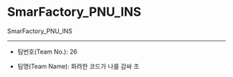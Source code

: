 # SmarFactory_PNU_INS
SmarFactory_PNU_INS

-----------
- 팀번호(Team No.): 26

- 팀명(Team Name): 화려한 코드가 나를 감싸 조
